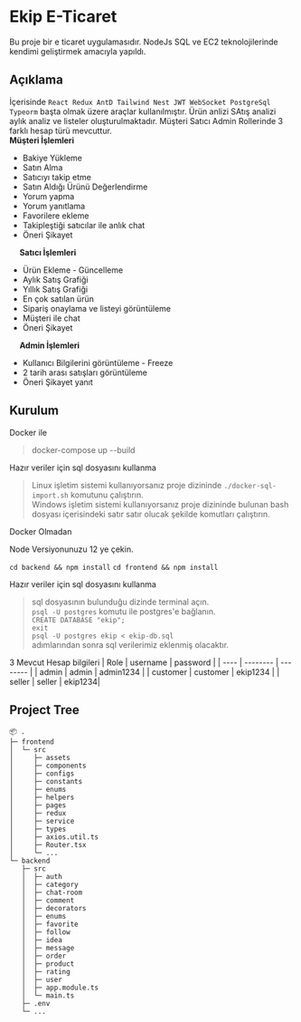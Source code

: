 # Ekip E-Ticaret


Bu proje bir e ticaret uygulamasıdır. NodeJs SQL ve EC2 teknolojilerinde kendimi geliştirmek amacıyla yapıldı.

## Açıklama


İçerisinde `React Redux AntD Tailwind Nest JWT WebSocket PostgreSql Typeorm` başta olmak üzere araçlar kullanılmıştır. Ürün anlizi SAtış analizi aylık analiz ve listeler oluşturulmaktadır.
Müşteri Satıcı Admin Rollerinde 3 farklı hesap türü mevcuttur.  
**Müşteri İşlemleri**

- Bakiye Yükleme
- Satın Alma
- Satıcıyı takip etme
- Satın Aldığı Ürünü Değerlendirme
- Yorum yapma
- Yorum yanıtlama
- Favorilere ekleme
- Takipleştiği satıcılar ile anlık chat
- Öneri Şikayet

&emsp; **Satıcı İşlemleri**

- Ürün Ekleme - Güncelleme
- Aylık Satış Grafiği
- Yıllık Satış Grafiği
- En çok satılan ürün
- Sipariş onaylama ve listeyi görüntüleme
- Müşteri ile chat
- Öneri Şikayet

&emsp; **Admin İşlemleri**

- Kullanıcı Bilgilerini görüntüleme - Freeze
- 2 tarih arası satışları görüntüleme
- Öneri Şikayet yanıt

## Kurulum


Docker ile

> docker-compose up --build  

Hazır veriler için sql dosyasını kullanma  
> Linux işletim sistemi kullanıyorsanız proje dizininde `./docker-sql-import.sh` komutunu çalıştırın.  
> Windows işletim sistemi kullanıyorsanız proje dizininde bulunan bash dosyası içerisindeki satır satır olucak şekilde komutları çalıştırın.
  
Docker Olmadan

Node Versiyonunuzu 12 ye çekin.

`cd backend && npm install`
`cd frontend && npm install`

Hazır veriler için sql dosyasını kullanma
> sql dosyasının bulunduğu dizinde terminal açın.  
> `psql -U postgres` komutu ile postgres'e bağlanın.  
> `CREATE DATABASE "ekip";`  
> `exit`   
> `psql -U postgres ekip < ekip-db.sql`  
adımlarından sonra sql verilerimiz eklenmiş olacaktır.

3 Mevcut Hesap bilgileri
| Role | username | password |
| ---- | -------- | -------- |
| admin | admin | admin1234 |
| customer | customer | ekip1234 |
| seller | seller | ekip1234|

## Project Tree

```
📦 .
├─ frontend
│  └─ src
│     ├─ assets
│     ├─ components
│     ├─ configs
│     ├─ constants
│     ├─ enums
│     ├─ helpers
│     ├─ pages
│     ├─ redux
│     ├─ service
│     ├─ types
│     ├─ axios.util.ts
│     ├─ Router.tsx
│     └─ ...
└─ backend
   ├─ src
   │  ├─ auth
   │  ├─ category
   │  ├─ chat-room
   │  ├─ comment
   │  ├─ decorators
   │  ├─ enums
   │  ├─ favorite
   │  ├─ follow
   │  ├─ idea
   │  ├─ message
   │  ├─ order
   │  ├─ product
   │  ├─ rating
   │  ├─ user
   │  ├─ app.module.ts
   │  └─ main.ts
   ├─ .env
   └─ ...
```
